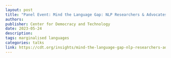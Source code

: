 ```yaml
---
layout: post
title: "Panel Event: Mind the Language Gap: NLP Researchers & Advocates Weigh in on Automated Content Analysis in Non-English Languages"
authors: 
publisher: Center for Democracy and Technology
date: 2023-05-24
description: 
tags: marginalised languages
categories: talks
link: https://cdt.org/insights/mind-the-language-gap-nlp-researchers-advocates-weigh-in-on-automated-content-analysis-in-non-english-languages/
---
```



